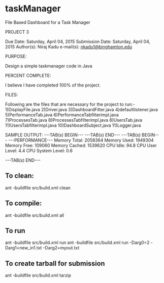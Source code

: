 # taskManager
File Based Dashboard for a Task Manager

PROJECT 3

Due Date: Saturday, April 04, 2015
Submission Date: Saturday, April 04, 2015
Author(s): Niraj Kadu
e-mail(s): nkadu1@binghamton.edu

PURPOSE:

Design a simple taskmanager code in Java

PERCENT COMPLETE:

I believe I have completed 100% of the project.

FILES:

Following are the files that are necessary for the project to run:-
1)DisplayFile.java
2)Driver.java
3)DashboardFilter.java
4)defaultlistener.java	
5)PerformanceTab.java
6)PerformanceTabfilterimpl.java
7)ProcessesTab.java
8)ProcessesTabfilterimpl.java
8)UsersTab.java
11)UsersTabfilterimpl.java
10)DashboardSubject.java
11)Logger.java

SAMPLE OUTPUT:
---TAB(s) BEGIN---
---TAB(s) END---
---TAB(s) BEGIN---
---PERFORMANCE---
Memory Total: 2058364  Memory Used: 1949304  Memory  Free: 109060  Memory  Cached: 1539620
CPU Idle: 94.8  CPU User Level: 4.4  CPU System Level: 0.6

---TAB(s) END---
## To clean:
ant -buildfile src/build.xml clean

## To compile: 
ant -buildfile src/build.xml all

## To run
ant -buildfile src/build.xml run <args>
ant -buildfile src/build.xml run -Darg0=2 -Darg1=new_in1.txt -Darg2=myout.txt

## To create tarball for submission
ant -buildfile src/build.xml tarzip	
